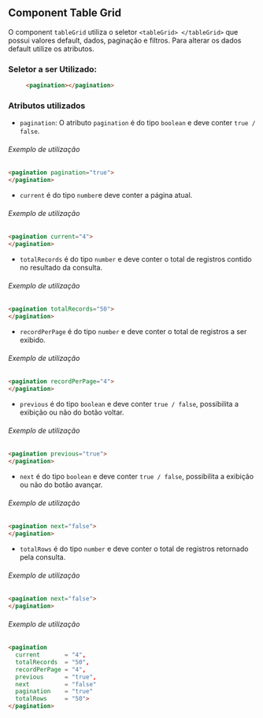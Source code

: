 ## Component Table Grid

O component `tableGrid` utiliza o seletor `<tableGrid> </tableGrid>` que possui valores default, dados, paginação e filtros.
 Para alterar os dados default utilize os atributos.

### Seletor a ser Utilizado:
```html
     <pagination></pagination>
```



### Atributos utilizados



- `pagination`: O atributo `pagination` é do tipo `boolean` e deve conter `true / false`.
###### Exemplo de utilização
```html
<pagination pagination="true">
</pagination>
```

- `current` é do tipo `number`e deve conter a página atual.
###### Exemplo de utilização
```html
<pagination current="4">
</pagination>
```

- `totalRecords` é do tipo `number` e deve conter o total de registros contido no resultado da consulta.
###### Exemplo de utilização
```html
<pagination totalRecords="50">
</pagination>
```

- `recordPerPage` é do tipo `number` e deve conter o total de registros a ser exibido.
###### Exemplo de utilização
```html
<pagination recordPerPage="4">
</pagination>
```

- `previous` é do tipo `boolean` e deve conter `true / false`, possibilita a exibição ou não do botão voltar.
###### Exemplo de utilização
```html
<pagination previous="true">
</pagination>
```

- `next` é do tipo `boolean` e deve conter `true / false`, possibilita a exibição ou não do botão avançar.
###### Exemplo de utilização
```html
<pagination next="false">
</pagination>
```


- `totalRows` é do tipo `number` e deve conter o total de registros retornado pela consulta.
###### Exemplo de utilização
```html
<pagination next="false">
</pagination>
```

###### Exemplo de utilização
```html
<pagination
  current       = "4",
  totalRecords  = "50",
  recordPerPage = "4",
  previous      = "true",
  next          = "false"
  pagination    = "true"
  totalRows     = "50">
</pagination>
```
